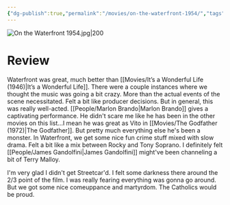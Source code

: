 ```yaml
---
{"dg-publish":true,"permalink":"/movies/on-the-waterfront-1954/","tags":["movies"],"created":"2024-06-18","updated":"2024-10-18"}
---
```



![On the Waterfront 1954.jpg|200](/img/user/Attachments/On%20the%20Waterfront%201954.jpg)

# Review

Waterfront was great, much better than [[Movies/It’s a Wonderful Life (1946)\|It’s a Wonderful Life]]. There were a couple instances where we thought the music was going a bit crazy. More than the actual events of the scene necessitated. Felt a bit like producer decisions. But in general, this was really well-acted. [[People/Marlon Brando\|Marlon Brando]] gives a captivating performance. He didn't scare me like he has been in the other movies on this list...I mean he was great as Vito in [[Movies/The Godfather (1972)\|The Godfather]]. But pretty much everything else he's been a monster. In Waterfront, we get some nice fun crime stuff mixed with slow drama. Felt a bit like a mix between Rocky and Tony Soprano. I definitely felt [[People/James Gandolfini\|James Gandolfini]] might've been channeling a bit of Terry Malloy.

I'm very glad I didn't get Streetcar'd. I felt some darkness there around the 2/3 point of the film. I was really fearing everything was gonna go around. But we got some nice comeuppance and martyrdom. The Catholics would be proud.
